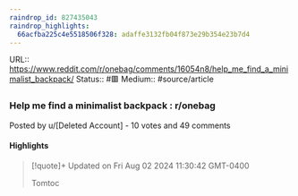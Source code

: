 ```yaml
---
raindrop_id: 827435043
raindrop_highlights:
  66acfba225c4e5518506f328: adaffe3132fb04f873e29b354e23b7d4
---
```


URL:: https://www.reddit.com/r/onebag/comments/16054n8/help_me_find_a_minimalist_backpack/
Status:: #🟥
Medium:: #source/article


### Help me find a minimalist backpack : r/onebag

Posted by u/[Deleted Account] - 10 votes and 49 comments

#### Highlights

> [!quote]+ Updated on Fri Aug 02 2024 11:30:42 GMT-0400
>
> Tomtoc
